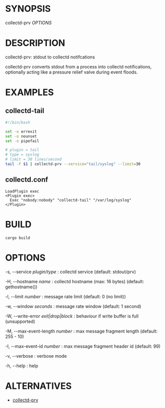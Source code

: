 # SYNOPSIS

collectd-prv *OPTIONS*

# DESCRIPTION

collectd-prv: stdout to collectd notifcations

collectd-prv converts stdout from a process into collectd notifications,
optionally acting like a pressure relief valve during event floods.

# EXAMPLES

## collectd-tail

```bash
#!/bin/bash

set -o errexit
set -o nounset
set -o pipefail

# plugin = tail
# type = syslog
# limit = 30 lines/second
tail -F $1 | collectd-prv --service="tail/syslog" --limit=30
```

## collectd.conf

```
LoadPlugin exec
<Plugin exec>
  Exec "nobody:nobody" "collectd-tail" "/var/log/syslog"
</Plugin>
```

# BUILD

```
cargo build
```

# OPTIONS

-s, --service *plugin*/*type*
: collectd service (default: stdout/prv)

-H, --hostname *name*
: collectd hostname (max: 16 bytes) (default: gethostname())

-l, --limit *number*
: message rate limit (default: 0 (no limit))

-w, --window *seconds*
: message rate window (default: 1 second)

-W, --write-error *exit|drop|block*
: behaviour if write buffer is full (unsupported)

-M, --max-event-length *number*
: max message fragment length (default: 255 - 10)

-I, --max-event-id *number*
: max message fragment header id (default: 99)

-v, --verbose
: verbose mode

-h, --help
:  help

# ALTERNATIVES

- [collectd-prv](https://github.com/msantos/collectd-prv)
